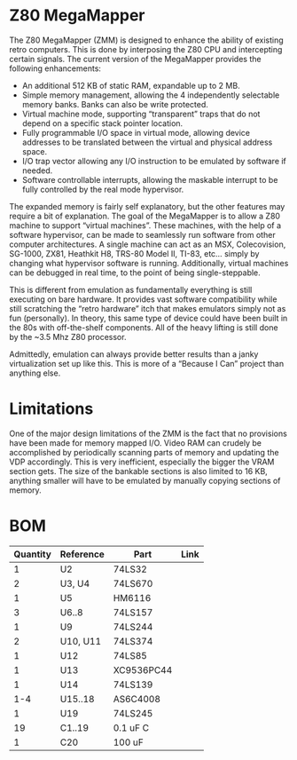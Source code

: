 # Z80 MegaMapper

The Z80 MegaMapper (ZMM) is designed to enhance the ability of existing retro computers. This is done by interposing the Z80 CPU and intercepting certain signals. The current version of the MegaMapper provides the following enhancements:

- An additional 512 KB of static RAM, expandable up to 2 MB.
- Simple memory management, allowing the 4 independently selectable memory banks. Banks can also be write protected.
- Virtual machine mode, supporting “transparent” traps that do not depend on a specific stack pointer location.
- Fully programmable I/O space in virtual mode, allowing device addresses to be translated between the virtual and physical address space.
- I/O trap vector allowing any I/O instruction to be emulated by software if needed.
- Software controllable interrupts, allowing the maskable interrupt to be fully controlled by the real mode hypervisor.

The expanded memory is fairly self explanatory, but the other features may require a bit of explanation. The goal of the MegaMapper is to allow a Z80 machine to support “virtual machines”. These machines, with the help of a software hypervisor, can be made to seamlessly run software from other computer architectures. A single machine can act as an MSX, Colecovision, SG-1000, ZX81, Heathkit H8, TRS-80 Model II, TI-83, etc… simply by changing what hypervisor software is running. Additionally, virtual machines can be debugged in real time, to the point of being single-steppable. 

This is different from emulation as fundamentally everything is still executing on bare hardware. It provides vast software compatibility while still scratching the “retro hardware” itch that makes emulators simply not as fun (personally). In theory, this same type of device could have been built in the 80s with off-the-shelf components. All of the heavy lifting is still done by the ~3.5 Mhz Z80 processor.

Admittedly, emulation can always provide better results than a janky virtualization set up like this. This is more of a “Because I Can” project than anything else. 

# Limitations

One of the major design limitations of the ZMM is the fact that no provisions have been made for memory mapped I/O. Video RAM can crudely be accomplished by periodically scanning parts of memory and updating the VDP accordingly. This is very inefficient, especially the bigger the VRAM section gets. The size of the bankable sections is also limited to 16 KB, anything smaller will have to be emulated by manually copying sections of memory.

# BOM

| Quantity | Reference  | Part          | Link |
| -------- | ---------- | ------------- | ---- |
|        1 | U2         | 74LS32        |      |
|        2 | U3, U4     | 74LS670       |      |
|        1 | U5         | HM6116        |      |
|        3 | U6..8      | 74LS157       |      |
|        1 | U9         | 74LS244       |      |
|        2 | U10, U11   | 74LS374       |      |
|        1 | U12        | 74LS85        |      |
|        1 | U13        | XC9536PC44    |      |
|        1 | U14        | 74LS139       |      |
|      1-4 | U15..18    | AS6C4008      |      |
|        1 | U19        | 74LS245       |      |
|       19 | C1..19     | 0.1 uF C      |      |
|        1 | C20        | 100 uF        |      |
